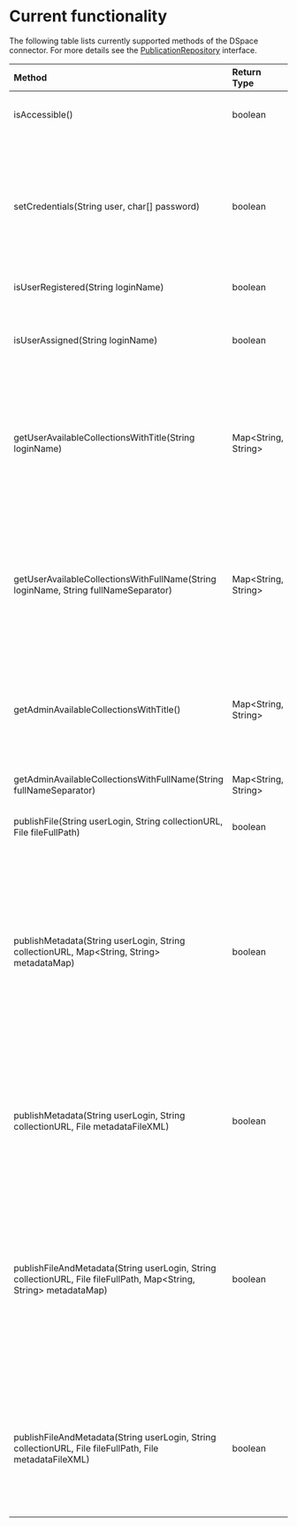 # Current functionality

The following table lists currently supported methods of the DSpace connector. For more details see the [PublicationRepository](src/main/java/bwfdm/connector/dspace/PublicationRepository.java) interface. 

|           Method            |    Return Type     | Description |
|:--------------------------- |:------------------ |:----------- |
| isAccessible() | boolean | check if publication repository is accessible |
| setCredentials(String user, char[] password) | boolean | * set user credentials (login, password) <br> * could be used for every user aswell for the admin user. The admin user can then make a publication on behalf of some other user |
| isUserRegistered(String loginName) | boolean | check if user is registered |
| isUserAssigned(String loginName) | boolean | check if user is allowed to make a publication in the repository (amount of available collections > 0) |
| getUserAvailableCollectionsWithTitle(String loginName) | Map<String, String> | get a map of avaialble kollections <br> -- key = link to the collection <br> -- value = title of the collection (only the collection title, WITHOUT subcommunities) |
| getUserAvailableCollectionsWithFullName(String loginName, String fullNameSeparator) | Map<String, String> | get a map of avaialble kollections <br> -- key = link to the collection <br> -- value = full name of the collection, which includes all subcommunities and the collection title, which are separated with the fullNameSeparator |
| getAdminAvailableCollectionsWithTitle() | Map<String, String> | * get collection titles, which are available for the admin user <br> * the admin user must be set up earlier via "setCredentials" |
| getAdminAvailableCollectionsWithFullName(String fullNameSeparator) | Map<String, String> | get available for the admin user collection titles with included subcommunities |
| publishFile(String userLogin, String collectionURL, File fileFullPath) | boolean | publish a file to some collection |
| publishMetadata(String userLogin, String collectionURL, Map<String, String> metadataMap) | boolean | * publish pure metadata (without any other artefact) into the collection <br> * metadata is described via Map, where: <br> -- key = a field name (traditionally based on doublin core, but without "dc" prefix), e.g. "title", "publisher" <br> -- value = the value of the metadata <br> * metadata value is spercific for every publiction repository |
| publishMetadata(String userLogin, String collectionURL, File metadataFileXML) | boolean | * publish pure metadata (without any other artefacts) into the collection <br> * metadata is described as an xml-file in ATOM format <br> - see [entry.xml](src/test/resources/testfiles/entry.xml) |
| publishFileAndMetadata(String userLogin, String collectionURL, File fileFullPath, Map<String, String> metadataMap) | boolean | * publish a file together with the metadata <br> * file could be as a single file or some zip-archive with many files inside <br> * in case of zip archive, all files inside will be published as a unique file in the scope of this publication <br> * metadata is described via Map (see above) |
| publishFileAndMetadata(String userLogin, String collectionURL, File fileFullPath, File metadataFileXML) | boolean | * publish a file together with the metadata <br> * file could be as a single file or some zip-archive with many files inside (see above) <br> * metadata is described via xml-file (see above) |
